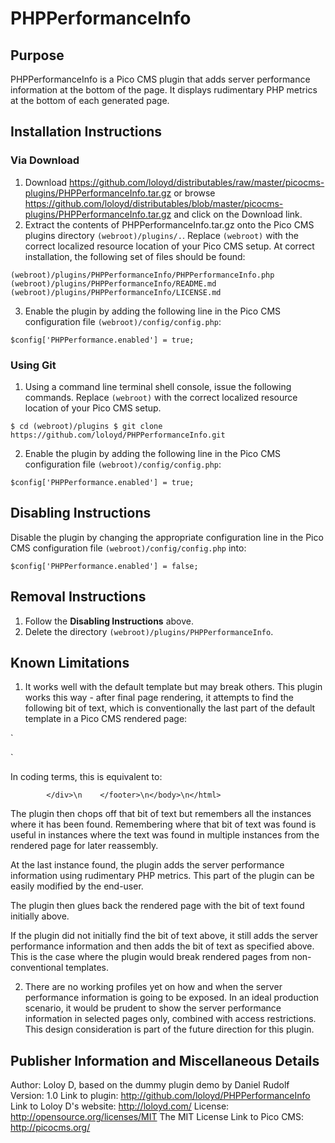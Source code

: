 # PHPPerformanceInfo

## Purpose

PHPPerformanceInfo is a Pico CMS plugin that adds server performance information at the bottom of the page.  It displays rudimentary PHP metrics at the bottom of each generated page.

## Installation Instructions

### Via Download

1. Download https://github.com/loloyd/distributables/raw/master/picocms-plugins/PHPPerformanceInfo.tar.gz or browse https://github.com/loloyd/distributables/blob/master/picocms-plugins/PHPPerformanceInfo.tar.gz and click on the Download link.
2. Extract the contents of PHPPerformanceInfo.tar.gz onto the Pico CMS plugins directory `(webroot)/plugins/.`.  Replace `(webroot)` with the correct localized resource location of your Pico CMS setup.  At correct installation, the following set of files should be found:

`(webroot)/plugins/PHPPerformanceInfo/PHPPerformanceInfo.php
(webroot)/plugins/PHPPerformanceInfo/README.md
(webroot)/plugins/PHPPerformanceInfo/LICENSE.md`

3. Enable the plugin by adding the following line in the Pico CMS configuration file `(webroot)/config/config.php`:

`$config['PHPPerformance.enabled'] = true;`

### Using Git

1. Using a command line terminal shell console, issue the following commands.  Replace `(webroot)` with the correct localized resource location of your Pico CMS setup.

`$ cd (webroot)/plugins
$ git clone https://github.com/loloyd/PHPPerformanceInfo.git`

2. Enable the plugin by adding the following line in the Pico CMS configuration file `(webroot)/config/config.php`:

`$config['PHPPerformance.enabled'] = true;`

## Disabling Instructions

Disable the plugin by changing the appropriate configuration line in the Pico CMS configuration file `(webroot)/config/config.php` into:

`$config['PHPPerformance.enabled'] = false;`

## Removal Instructions

1. Follow the **Disabling Instructions** above.
2. Delete the directory `(webroot)/plugins/PHPPerformanceInfo`.

## Known Limitations

1. It works well with the default template but may break others.  This plugin works this way - after final page rendering, it attempts to find the following bit of text, which is conventionally the last part of the default template in a Pico CMS rendered page:

`        </div>
    </footer>
</body>
</html>`

In coding terms, this is equivalent to:

`        </div>\n    </footer>\n</body>\n</html>`

The plugin then chops off that bit of text but remembers all the instances where it has been found.  Remembering where that bit of text was found is useful in instances where the text was found in multiple instances from the rendered page for later reassembly.

At the last instance found, the plugin adds the server performance information using rudimentary PHP metrics.  This part of the plugin can be easily modified by the end-user.

The plugin then glues back the rendered page with the bit of text found initially above.

If the plugin did not initially find the bit of text above, it still adds the server performance information and then adds the bit of text as specified above.  This is the case where the plugin would break rendered pages from non-conventional templates.

2. There are no working profiles yet on how and when the server performance information is going to be exposed.  In an ideal production scenario, it would be prudent to show the server performance information in selected pages only, combined with access restrictions.  This design consideration is part of the future direction for this plugin.

## Publisher Information and Miscellaneous Details

Author: Loloy D, based on the dummy plugin demo by Daniel Rudolf
Version: 1.0
Link to plugin: http://github.com/loloyd/PHPPerformanceInfo
Link to Loloy D's website: http://loloyd.com/
License: http://opensource.org/licenses/MIT The MIT License
Link to Pico CMS: http://picocms.org/
